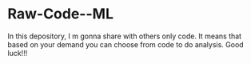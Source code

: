 # Raw-Code--ML
In this depository, I m gonna share with others only code. It means that based on your demand you can choose from code to do analysis. Good luck!!!
